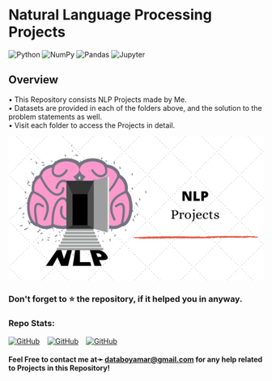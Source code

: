 # Natural Language Processing Projects<br>
<img alt="Python" src="https://img.shields.io/badge/python%20-%2314354C.svg?&style=for-the-badge&logo=python&logoColor=white" /> <img alt="NumPy" src="https://img.shields.io/badge/numpy%20-%23013243.svg?&style=for-the-badge&logo=numpy&logoColor=white" /> <img alt="Pandas" src="https://img.shields.io/badge/pandas%20-%23150458.svg?&style=for-the-badge&logo=pandas&logoColor=white" /> <img alt="Jupyter" src="https://img.shields.io/badge/Jupyter%20-%23F37626.svg?&style=for-the-badge&logo=Jupyter&logoColor=white" />


## Overview
• This Repository consists NLP Projects made by Me.<br/>
• Datasets are provided in each of the folders above, and the solution to the problem statements as well.<br>
• Visit each folder to access the Projects in detail.

<img src="https://github.com/amark720/Amar-kumar/blob/master/ScreenShots/NLP_Banner.png" alt="Landing Page"  />

### Don't forget to ⭐ the repository, if it helped you in anyway.<br>

### Repo Stats:
[![GitHub](https://img.shields.io/github/followers/amark720?style=social)](https://github.com/amark720)  &ensp;  [![GitHub](https://img.shields.io/github/stars/amark720/NLP-Projects?style=social)](https://github.com/amark720/NLP-Projects)  &ensp;  [![GitHub](https://img.shields.io/github/forks/amark720/NLP-Projects?style=social)](https://github.com/amark720/NLP-Projects)
#### Feel Free to contact me at➛ databoyamar@gmail.com for any help related to Projects in this Repository!
